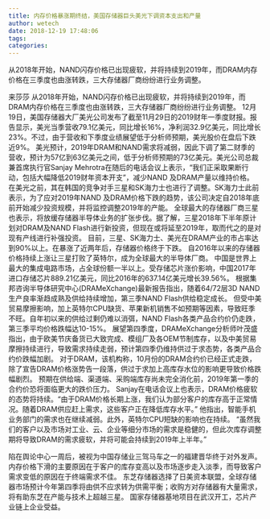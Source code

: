 ```yaml
---
title: 内存价格暴涨期终结，美国存储器巨头美光下调资本支出和产量
author: wetech
date: 2018-12-19 17:48:06
tags: 
categories: 
---
```

从2018年开始，NAND闪存价格已出现疲软，并将持续到2019年，而DRAM内存价格在三季度也由涨转跌，三大存储器厂商纷纷进行业务调整。
<!-- more -->
来莎莎
从2018年开始，NAND闪存价格已出现疲软，并将持续到2019年，而DRAM内存价格在三季度也由涨转跌，三大存储器厂商纷纷进行业务调整。
12月19日，美国存储器大厂美光公司发布了截至11月29日的2019财年一季度财报。报告显示，美光当季营收79.1亿美元，同比增长16%，净利润32.9亿美元，同比增长23%。不过，由于营收和下季度业绩展望低于分析师预期，美光股价在盘后下跌近9%。
美光预计，2019年DRAM和NAND需求将减弱，因此下调了第二财季的营收，预计为57亿到63亿美元之间，低于分析师预期的73亿美元。美光公司总裁兼首席执行官Sanjay Mehrotra在随后的电话会议上表示，“我们正采取果断行动，包括大幅降低2019财年资本开支”，减少NAND 及DRAM产量以维持价格。
在美光之前，其在韩国的竞争对手三星和SK海力士也进行了调整。SK海力士此前表示，为了应对2019年NAND 及DRAM价格下跌的趋势，该公司决定自2018年底前开始减少投资规模，并将监控调整2019年的产能。
全球最大的存储器厂商三星也表示，将放缓存储器半导体业务的扩张步伐。据了解，三星2018年下半年原计划对DRAM及NAND Flash进行新投资，但现在或将延至2019年，取而代之的是对现有产线进行补强投资。
目前，三星、SK海力士、美光在DRAM产业的市占率达到90%以上。在暴涨了近两年后，存储器价格终于下跌。
自2016年以来的存储器价格持续上涨让三星打败了英特尔，成为全球最大的半导体厂商。
中国是世界上最大的集成电路市场，占全球份额一半以上。受存储芯片涨价影响，中国2017年进口存储芯片889.21亿美元，同比2016年的637.14亿美元增长39.56%。
根据集邦咨询半导体研究中心(DRAMeXchange)最新报告指出，随着64/72层3D NAND生产良率渐趋成熟及供给持续增加，第三季NAND Flash供给稳定成长。
但受中美贸易摩擦影响，加上英特尔CPU缺货、苹果新机销售不如预期等因素，导致旺季不旺。自年初以来的供给过剩仍难以消弭，NAND Flash各类产品合约价仍走跌，第三季平均价格跌幅达10-15%。
展望第四季度，DRAMeXchange分析师叶茂盛指出，由于欧美节庆备货已大致完成、模组厂及各OEM节制库存，以及中美贸易摩擦持续进行，导致需求持续走弱，预计第四季仍维持供过于求态势，各类产品合约价跌幅加剧。
对于DRAM，该机构称，10月份的DRAM合约价已经正式走跌，除了宣告DRAM价格涨势告一段落，供过于求加上高库存水位的影响更导致价格跌幅剧烈。
预期在供给端、渠道端、采购端库存尚未完全消化前，2019年第一季的合约价恐将面临更大的跌价压力。
Sanjay在电话会议上也表示，DRAM价格疲软的态势将持续。“由于DRAM价格长期上涨，我们认为部分客户的库存高于正常情况。随着DRAM供应赶上需求，这些客户正在降低库存水平。”
他指出，智能手机业务部门的需求也在继续减弱。此外，英特尔CPU短缺的影响也在持续。 “虽然我们的客户以及市场对工业、云、企业等细分市场的需求是稳健的，但此次库存调整期将导致DRAM的需求疲软，并将可能会持续到2019年上半年。”
 
 
陷在舆论中心一周后，被视为中国存储业三驾马车之一的福建晋华终于对外发声。
内存价格下滑的主要原因在于客户的库存变高以及市场逐步走入淡季，而导致客户需求变低的原因在于终端需求不佳。
东芝存储器选择了日美资本联盟，全球存储器市场预计今年第四季将由供不应求转为供需平衡；收购方对存储器有大量需求，将有助东芝在产能与技术上超越三星。
国家存储器基地项目在武汉开工，芯片产业链上企业受益。

